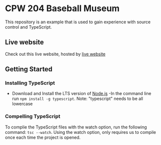 # CPW 204 Baseball Museum 
This repository is an example that is used to gain
experience with source control and TypeScript.

## Live website
Check out this live website, hosted by [live website](https://pka-miles48.github.io/CPW204---Baseball-Museum/)

## Getting Started

### Installing TypeScript
- Download and Install the LTS version of [Node.js](https://nodejs.org/)
-In the command line run `npm install -g typescript`. Note: "typescript" needs to be all lowercase

### Compelling TypeScript
To complie the TypeScript files with the watch option,
run the following command: `tsc --watch`. Using the
watch option, only requires us to compile once each
time the project is opened.
